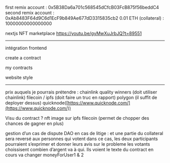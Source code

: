 first remix account : 0x5B38Da6a701c568545dCfcB03FcB875f56beddC4
second remix account : 0xAb8483F64d9C6d1EcF9b849Ae677dD3315835cb2
0.01 ETH (collateral) : 10000000000000000

nextjs NFT marketplace
https://youtu.be/gyMwXuJrbJQ?t=89551

---

intégration frontend

create a contract

my contracts

website style

---

prix auquels je pourrais prétendre :
chainlink quality winners (doit utiliser chainlink)
filecoin / ipfs (doit faire un truc en rapport)
polygon (il suffit de deployer dessus)
quicknode([https://www.quicknode.com/](https://www.quicknode.com/))

Visu du contract ?
nft
image sur ipfs
filecoin (permet de chopper des chances de gagner en plus)

gestion d’un cas de dispute
DAO en cas de litige :
et une partie du collateral sera reversé aux personnes qui votent
dans ce cas, les deux participants pourraient s’exprimer et donner leurs avis sur le probleme
les votants choissisent combien d’argent va à qui.
Ils voient le texte du contract en cours
va changer moneyForUser1 & 2
